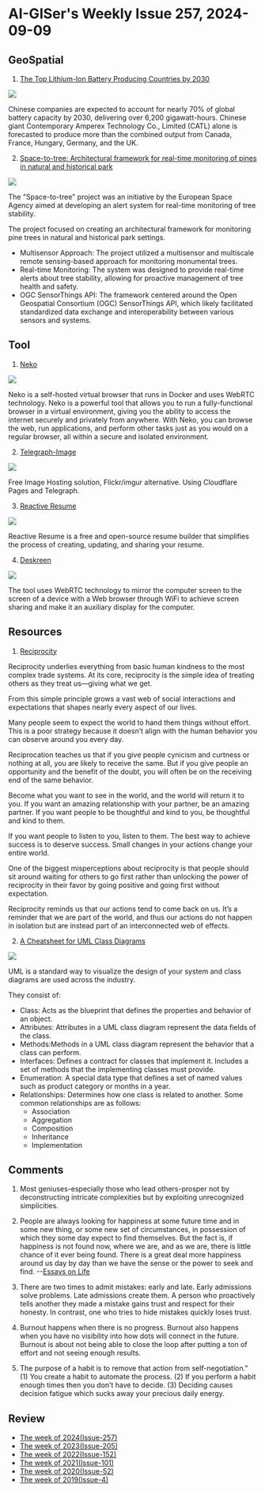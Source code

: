 # AI-GISer's Weekly Issue 257, 2024-09-09

## GeoSpatial

1. [The Top Lithium-Ion Battery Producing Countries by 2030](https://www.visualcapitalist.com/ranked-the-top-lithium-ion-battery-producing-countries-by-2030/)

![](https://www.visualcapitalist.com/wp-content/uploads/2024/08/Benchmark-3_Top-Lithium-Ion-Battery-Producers_Site.jpg)

Chinese companies are expected to account for nearly 70% of global battery capacity by 2030, delivering over 6,200 gigawatt-hours. Chinese giant Contemporary Amperex Technology Co., Limited (CATL) alone is forecasted to produce more than the combined output from Canada, France, Hungary, Germany, and the UK.

2. [Space-to-tree: Architectural framework for real-time monitoring of pines in natural and historical park](https://onlinelibrary.wiley.com/doi/full/10.1002/itl2.574)

![](https://onlinelibrary.wiley.com/cms/asset/2ca78881-9e07-49af-96c5-b2f04f5efdef/itl2574-fig-0002-m.jpg)

The "Space-to-tree" project was an initiative by the European Space Agency aimed at developing an alert system for real-time monitoring of tree stability.

The project focused on creating an architectural framework for monitoring pine trees in natural and historical park settings.

- Multisensor Approach: The project utilized a multisensor and multiscale remote sensing-based approach for monitoring monumental trees.
- Real-time Monitoring: The system was designed to provide real-time alerts about tree stability, allowing for proactive management of tree health and safety.
- OGC SensorThings API: The framework centered around the Open Geospatial Consortium (OGC) SensorThings API, which likely facilitated standardized data exchange and interoperability between various sensors and systems.

## Tool

1. [Neko](https://github.com/m1k1o/neko)

![](https://raw.githubusercontent.com/m1k1o/neko/master/docs/_media/intro.gif)

Neko is a self-hosted virtual browser that runs in Docker and uses WebRTC technology. Neko is a powerful tool that allows you to run a fully-functional browser in a virtual environment, giving you the ability to access the internet securely and privately from anywhere. With Neko, you can browse the web, run applications, and perform other tasks just as you would on a regular browser, all within a secure and isolated environment.

2. [Telegraph-Image](https://github.com/cf-pages/Telegraph-Image/blob/main/README-EN.md)

![](https://gw.alipayobjects.com/zos/k/65/SCR-20240825-tazk.png?x-oss-process=image/resize,w_3600/format,webp)

Free Image Hosting solution, Flickr/imgur alternative. Using Cloudflare Pages and Telegraph.

3. [Reactive Resume](https://github.com/AmruthPillai/Reactive-Resume)

![](https://img.hellogithub.com/i/mrgAobcw3Liv9Hs_1724757201.jpg)

Reactive Resume is a free and open-source resume builder that simplifies the process of creating, updating, and sharing your resume.

4. [Deskreen](https://github.com/pavlobu/deskreen)

![](https://img.hellogithub.com/i/1rxMwQA5R07XgEh_1724754180.jpg)

The tool uses WebRTC technology to mirror the computer screen to the screen of a device with a Web browser through WiFi to achieve screen sharing and make it an auxiliary display for the computer.

## Resources

1. [Reciprocity](https://fs.blog/brain-food/september-1-2024/)

Reciprocity underlies everything from basic human kindness to the most complex trade systems. At its core, reciprocity is the simple idea of treating others as they treat us—giving what we get.

From this simple principle grows a vast web of social interactions and expectations that shapes nearly every aspect of our lives.

Many people seem to expect the world to hand them things without effort. This is a poor strategy because it doesn’t align with the human behavior you can observe around you every day.

Reciprocation teaches us that if you give people cynicism and curtness or nothing at all, you are likely to receive the same. But if you give people an opportunity and the benefit of the doubt, you will often be on the receiving end of the same behavior.

Become what you want to see in the world, and the world will return it to you. If you want an amazing relationship with your partner, be an amazing partner. If you want people to be thoughtful and kind to you, be thoughtful and kind to them.

If you want people to listen to you, listen to them. The best way to achieve success is to deserve success. Small changes in your actions change your entire world.

One of the biggest misperceptions about reciprocity is that people should sit around waiting for others to go first rather than unlocking the power of reciprocity in their favor by going positive and going first without expectation.

Reciprocity reminds us that our actions tend to come back on us. It’s a reminder that we are part of the world, and thus our actions do not happen in isolation but are instead part of an interconnected web of effects.

2. [A Cheatsheet for UML Class Diagrams](https://blog.bytebytego.com/i/147924677/a-cheatsheet-for-uml-class-diagrams)

![](https://substackcdn.com/image/fetch/w_1456,c_limit,f_webp,q_auto:good,fl_lossy/https%3A%2F%2Fsubstack-post-media.s3.amazonaws.com%2Fpublic%2Fimages%2F6f236404-6ba9-4ba6-a25b-b3c76a7c073a_1281x1536.gif)

UML is a standard way to visualize the design of your system and class diagrams are used across the industry.

They consist of:

- Class: Acts as the blueprint that defines the properties and behavior of an object.
- Attributes: Attributes in a UML class diagram represent the data fields of the class.
- Methods:Methods in a UML class diagram represent the behavior that a class can perform.
- Interfaces: Defines a contract for classes that implement it. Includes a set of methods that the implementing classes must provide.
- Enumeration: A special data type that defines a set of named values such as product category or months in a year.
- Relationships: Determines how one class is related to another. Some common relationships are as follows:
  - Association
  - Aggregation
  - Composition
  - Inheritance
  - Implementation

## Comments

1. Most geniuses-especially those who lead others-prosper not by deconstructing intricate complexities but by exploiting unrecognized simplicities.

2. People are always looking for happiness at some future time and in some new thing, or some new set of circumstances, in possession of which they some day expect to find themselves. But the fact is, if happiness is not found now, where we are, and as we are, there is little chance of it ever being found. There is a great deal more happiness around us day by day than we have the sense or the power to seek and find. --[Essays on Life](https://amzn.to/3ASNoWN)

3. There are two times to admit mistakes: early and late. Early admissions solve problems. Late admissions create them. A person who proactively tells another they made a mistake gains trust and respect for their honesty. In contrast, one who tries to hide mistakes quickly loses trust.

4. Burnout happens when there is no progress. Burnout also happens when you have no visibility into how dots will connect in the future. Burnout is about not being able to close the loop after putting a ton of effort and not seeing enough results.

5. The purpose of a habit is to remove that action from self-negotiation." (1) You create a habit to automate the process. (2) If you perform a habit enough times then you don’t have to decide. (3) Deciding causes decision fatigue which sucks away your precious daily energy.

## Review

- [The week of 2024(Issue-257)](../2024/issue-257.md)
- [The week of 2023(Issue-205)](../2023/issue-205.md)
- [The week of 2022(Issue-152)](../2022/issue-152.md)
- [The week of 2021(Issue-101)](../2021/issue-101.md)
- [The week of 2020(Issue-52)](../2020/issue-52.md)
- [The week of 2019(Issue-4)](../2019/issue-4.md)

